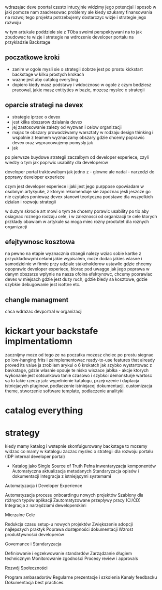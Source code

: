 wdrazajac deve poortal czesto intucyjnie widzimy jego potencjal i sposob w jaki pomoze nam zaadresowac problemy
ale kiedy szukamy finansowania na rozwoj tego projektu potrzebujemy dostarczyc wizje i strategie jego rozwoju

w tym artukule poddziele sie z TOba swoimi perspektywani na to jak zbudowac te wizje i strategie na wdrozenie developer portalu na przykladzie Backstage

## poczatkowe kroki

- zanim w ogole mysli sie o strategii dobrze jest po prostu kickstart backstage w kilku prostych krokach
- wazne jest aby catalog everyting
- dopiero kiedy masz podstawy i widocznosc w ogole z czym bedziesz pracowal, jakie masz entityties w bazie, mozesz myslec o strategii

## oparcie strategi na devex

- strategie iprzec o devex
- jest kilka obszarow dzialania devex
- jej zastosowanie zalezy od wyzwan i celow organizacji
- majac te obszary prowadziwamy warsztaty w rodzaju design thinking i wspolnie z teamem wyznaczamy obszary gdzie chcemy poprawic devex oraz wypracowujemy pomysly jak
- jak

po pierwsze buydowe strategii zaczalbym od developer experiece, czyli wiedzy o tym jak poprwic usability dla developerow

developer portal traktowalbym jak jedno z - glowne ale nadal - narzedzi do poprawy developer experiece

czym jest developer experiece i jaki jest jego purppose opowiadam w osobnym artykyuke, z ktorym rekomenduje sie zapoznac jesli jeszcze go nie czytales poniewaz devex stanowi teortyczna podstawe dla wszyelkich dzialan i rozwoju strategii

w duzym skrocie art mowi o tym ze chcemy porawic usability po tio aby osiagnac roznego rodzaju cele, i w zaleznosci od organizacji te cele ktorych przklady obawiam w artykule sa moga miec rozny prootutet dla roznych organizacji

## efejtywnosc kosztowa

na pewno na etapie wyznacznia straegii nalezy wziac sobie kartke z przyukladowymi celami jakie wypisalem, moze dodac jakies wlasne i samodzielnie w firmie przy udziale stakeholderow ustawlic gdzie chcemy opoprawic developer experiece, biorac pod uwagge jak jego poprawa w danym obszarze wpłynie na nasza ofolna efektynowc, chcemy poorawiac devex w miejsach gdzie jest duzy ruch, gdzie bledy sa kosztowe, gdzie szybkie debugowanie jest isottne etc.

## changle managment

chca wdrazac devportral w organizacji

# kickart your backstafe implmentatiomn

zacznijmy moze od tego ze na poczatku mozesz chciec po prostu siegnac po low-hanging frits i zaimplementowac ready-to-use features that already proved its value
ja zrobilem arykul o 6 krokatch jak szybko wystartowac z bavkstage, gdzie wlasnie opouje te nisko wiszace jablka - akcje ktorych wykonanie jest sotsunkowo tanie czasowo i szybkoi demonsturje wartosc
sa to takie rzeczy jak: wypelnienie katalogu, przejrxzenie i daptacja istniejacych pluginow, podlaczenie istniejacej dokumentacji, customizacja theme, stworzenie software template, podlaczenie analityki

# catalog everything

# strategy

kiedy mamy katalog i wstepnie skonfuigurowany backstage to mozemy widzac co mamy w katalogu zaczac myslec o strategii dla rozwoju portalu (IDP internal developer portal)

- Katalog jako Single Source of Truth
  Pełna inwentaryzacja komponentów
  Automatyczna aktualizacja metadanych
  Standaryzacja opisów i dokumentacji
  Integracja z istniejącymi systemami

Automatyzacja i Developer Experience

Automatyzacja procesu onboardingu nowych projektów
Szablony dla różnych typów aplikacji
Zautomatyzowane przepływy pracy (CI/CD)
Integracja z narzędziami deweloperskimi

Mierzalne Cele

Redukcja czasu setup-u nowych projektów
Zwiększenie adopcji najlepszych praktyk
Poprawa dostępności dokumentacji
Wzrost produktywności developerów

Governance i Standaryzacja

Definiowanie i egzekwowanie standardów
Zarządzanie długiem technicznym
Monitorowanie zgodności
Procesy review i approvals

Rozwój Społeczności

Program ambasadorów
Regularne prezentacje i szkolenia
Kanały feedbacku
Dokumentacja best practices

